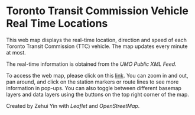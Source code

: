 # Toronto Transit Commission Vehicle Real Time Locations

This web map displays the real-time location, direction and speed of each Toronto Transit Commission (TTC) vehicle. The map updates every minute at most.

The real-time information is obtained from the <i>UMO Public XML Feed</i>.

To access the web map, please click on this [link](https://zehuiyin.github.io/TTC_realtime_location/). You can zoom in and out, pan around, and click on the station markers or route lines to see more information in pop-ups. You can also toggle between different basemap layers and data layers using the buttons on the top right corner of the map.

Created by Zehui Yin with <i>Leaflet</i> and <i>OpenStreetMap</i>.
